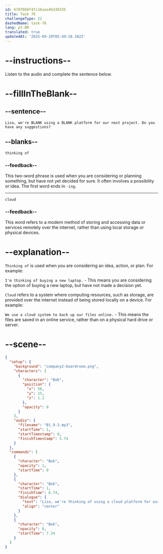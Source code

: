 ```yaml
---
id: 678f060f4fc16aea4bd38335
title: Task 76
challengeType: 22
dashedName: task-76
lang: pt-BR
translated: true
updatedAt: '2025-09-29T05:49:18.382Z'
---
```


<!-- (audio) Bob: Lisa, we're thinking of using a cloud platform for our next project. Do you have any suggestions? -->

# --instructions--

Listen to the audio and complete the sentence below.

# --fillInTheBlank--

## --sentence--

`Lisa, we're BLANK using a BLANK platform for our next project. Do you have any suggestions?`

## --blanks--

`thinking of`

### --feedback--

This two-word phrase is used when you are considering or planning something, but have not yet decided for sure. It often involves a possibility or idea. The first word ends in `-ing`.

---

`cloud`

### --feedback--

This word refers to a modern method of storing and accessing data or services remotely over the internet, rather than using local storage or physical devices.

# --explanation--

`Thinking of` is used when you are considering an idea, action, or plan. For example:

`I'm thinking of buying a new laptop.` - This means you are considering the option of buying a new laptop, but have not made a decision yet.

`Cloud` refers to a system where computing resources, such as storage, are provided over the internet instead of being stored locally on a device. For example:

`We use a cloud system to back up our files online.` - This means the files are saved in an online service, rather than on a physical hard drive or server.

# --scene--

```json
{
  "setup": {
    "background": "company2-boardroom.png",
    "characters": [
      {
        "character": "Bob",
        "position": {
          "x": 50,
          "y": 15,
          "z": 1.2
        },
        "opacity": 0
      }
    ],
    "audio": {
      "filename": "B1_9-3.mp3",
      "startTime": 1,
      "startTimestamp": 0,
      "finishTimestamp": 5.74
    }
  },
  "commands": [
    {
      "character": "Bob",
      "opacity": 1,
      "startTime": 0
    },
    {
      "character": "Bob",
      "startTime": 1,
      "finishTime": 6.74,
      "dialogue": {
        "text": "Lisa, we're thinking of using a cloud platform for our next project. Do you have any suggestions?",
        "align": "center"
      }
    },
    {
      "character": "Bob",
      "opacity": 0,
      "startTime": 7.24
    }
  ]
}
```
